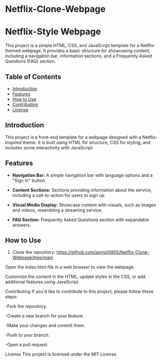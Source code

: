 # Netflix-Clone-Webpage

# Netflix-Style Webpage

This project is a simple HTML, CSS, and JavaScript template for a Netflix-themed webpage. It provides a basic structure for showcasing content, including a navigation bar, information sections, and a Frequently Asked Questions (FAQ) section.

## Table of Contents

- [Introduction](#introduction)
- [Features](#features)
- [How to Use](#how-to-use)
- [Contributing](#contributing)
- [License](#license)

## Introduction

This project is a front-end template for a webpage designed with a Netflix-inspired theme. It is built using HTML for structure, CSS for styling, and includes some interactivity with JavaScript.

## Features

- **Navigation Bar:** A simple navigation bar with language options and a "Sign In" button.

- **Content Sections:** Sections providing information about the service, including a call-to-action for users to sign up.

- **Visual Media Display:** Showcase content with visuals, such as images and videos, resembling a streaming service.

- **FAQ Section:** Frequently Asked Questions section with expandable answers.

## How to Use

1. Clone the repository:
https://github.com/anmol0805/Netflix-Clone-Webpage/tree/main

Open the index.html file in a web browser to view the webpage.

Customize the content in the HTML, update styles in the CSS, or add additional features using JavaScript.

Contributing
If you'd like to contribute to this project, please follow these steps:

-Fork the repository.

-Create a new branch for your feature.

-Make your changes and commit them.

-Push to your branch.

-Open a pull request.

License
This project is licensed under the MIT License.
